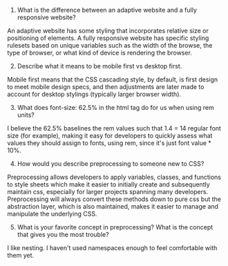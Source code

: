 1. What is the difference between an adaptive website and a fully responsive website?

An adaptive website has some styling that incorporates relative size or positioning of elements. A fully responsive website has specific styling rulesets based on unique variables such as the width of the browse, the type of browser, or what kind of device is rendering the browser.

2. Describe what it means to be mobile first vs desktop first.

Mobile first means that the CSS cascading style, by default, is first design to meet mobile design specs, and then adjustments are later made to account for desktop stylings (typically larger browser width).

3. What does font-size: 62.5% in the html tag do for us when using rem units?

I believe the 62.5% baselines the rem values such that 1.4 = 14 regular font size (for example), making it easy for developers to quickly assess what values they should assign to fonts, using rem, since it's just font value * 10%.

4. How would you describe preprocessing to someone new to CSS?

Preprocessing allows developers to apply variables, classes, and functions to style sheets which make it easier to initially create and subsequently maintain css, especially for larger projects spanning many developers. Preprocessing will always convert these methods down to pure css but the abstraction layer, which is also maintained, makes it easier to manage and manipulate the underlying CSS.

5. What is your favorite concept in preprocessing? What is the concept that gives you the most trouble?

I like nesting. I haven't used namespaces enough to feel comfortable with them yet.
